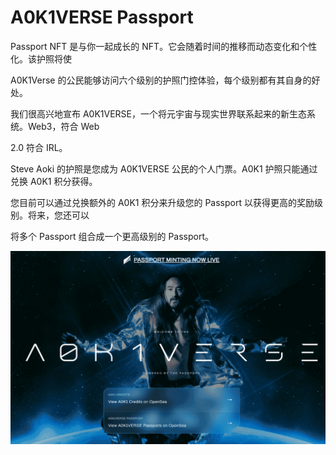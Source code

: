 # A0K1VERSE Passport

Passport NFT 是与你一起成长的 NFT。它会随着时间的推移而动态变化和个性化。该护照将使 

A0K1Verse 的公民能够访问六个级别的护照门控体验，每个级别都有其自身的好处。

我们很高兴地宣布 A0K1VERSE，一个将元宇宙与现实世界联系起来的新生态系统。Web3，符合 Web 

2.0 符合 IRL。



Steve Aoki 的护照是您成为 A0K1VERSE 公民的个人门票。A0K1 护照只能通过兑换 A0K1 积分获得。

您目前可以通过兑换额外的 A0K1 积分来升级您的 Passport 以获得更高的奖励级别。将来，您还可以

将多个 Passport 组合成一个更高级别的 Passport。

![NFT](1245_new.PNG)

